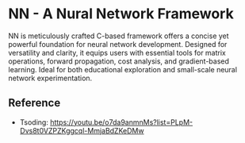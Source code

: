 # NN - A Nural Network Framework

NN is meticulously crafted C-based framework offers a concise yet powerful foundation for neural network development. Designed for versatility and clarity, it equips users with essential tools for matrix operations, forward propagation, cost analysis, and gradient-based learning. Ideal for both educational exploration and small-scale neural network experimentation.

## Reference
* Tsoding: https://youtu.be/o7da9anmnMs?list=PLpM-Dvs8t0VZPZKggcql-MmjaBdZKeDMw